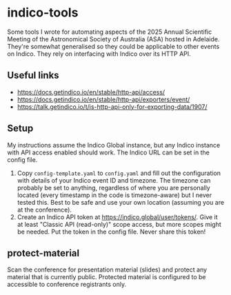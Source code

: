 # indico-tools

Some tools I wrote for automating aspects of the 2025 Annual Scientific Meeting of the Astronomical Society of Australia (ASA) hosted in Adelaide. They're somewhat generalised so they could be applicable to other events on Indico. They rely on interfacing with Indico over its HTTP API.

## Useful links
- https://docs.getindico.io/en/stable/http-api/access/
- https://docs.getindico.io/en/stable/http-api/exporters/event/
- https://talk.getindico.io/t/is-http-api-only-for-exporting-data/1907/

## Setup

My instructions assume the Indico Global instance, but any Indico instance with API access enabled should work. The Indico URL can be set in the config file.

1. Copy `config-template.yaml` to `config.yaml` and fill out the configuration with details of your Indico event ID and timezone. The timezone can probably be set to anything, regardless of where you are personally located (every timestamp in the code is timezone-aware) but I never tested this. Best to be safe and use your own location (assuming you are at the conference).
2. Create an Indico API token at https://indico.global/user/tokens/. Give it at least "Classic API (read-only)" scope access, but more scopes might be needed. Put the token in the config file. Never share this token!

## protect-material

Scan the conference for presentation material (slides) and protect any material that is currently public. Protected material is configured to be accessible to conference registrants only.
